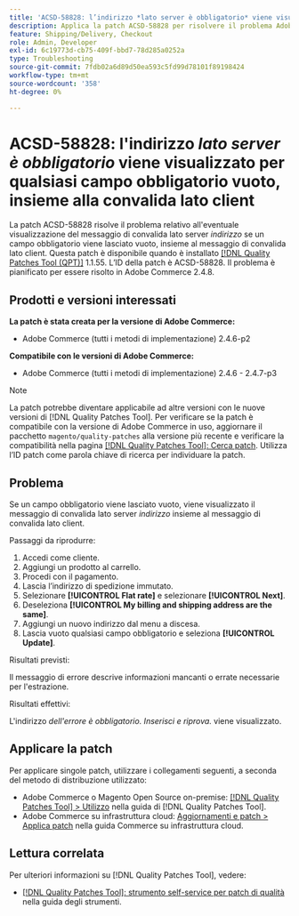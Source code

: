 ```yaml
---
title: 'ACSD-58828: l’indirizzo *lato server è obbligatorio* viene visualizzato per qualsiasi campo obbligatorio vuoto, insieme alla convalida lato client'
description: Applica la patch ACSD-58828 per risolvere il problema Adobe Commerce, se viene lasciato vuoto un campo obbligatorio contenente il messaggio di convalida lato server *address*, insieme al messaggio di convalida lato client.
feature: Shipping/Delivery, Checkout
role: Admin, Developer
exl-id: 6c19773d-cb75-409f-bbd7-78d285a0252a
type: Troubleshooting
source-git-commit: 7fdb02a6d89d50ea593c5fd99d78101f89198424
workflow-type: tm+mt
source-wordcount: '358'
ht-degree: 0%

---
```


# ACSD-58828: l&#39;indirizzo *lato server è obbligatorio* viene visualizzato per qualsiasi campo obbligatorio vuoto, insieme alla convalida lato client

La patch ACSD-58828 risolve il problema relativo all&#39;eventuale visualizzazione del messaggio di convalida lato server *indirizzo* se un campo obbligatorio viene lasciato vuoto, insieme al messaggio di convalida lato client. Questa patch è disponibile quando è installato [[!DNL Quality Patches Tool (QPT)]](/help/tools/quality-patches-tool/quality-patches-tool-to-self-serve-quality-patches.md) 1.1.55. L’ID della patch è ACSD-58828. Il problema è pianificato per essere risolto in Adobe Commerce 2.4.8.

## Prodotti e versioni interessati

**La patch è stata creata per la versione di Adobe Commerce:**
* Adobe Commerce (tutti i metodi di implementazione) 2.4.6-p2

**Compatibile con le versioni di Adobe Commerce:**
* Adobe Commerce (tutti i metodi di implementazione) 2.4.6 - 2.4.7-p3

>[!NOTE]
>
>La patch potrebbe diventare applicabile ad altre versioni con le nuove versioni di [!DNL Quality Patches Tool]. Per verificare se la patch è compatibile con la versione di Adobe Commerce in uso, aggiornare il pacchetto `magento/quality-patches` alla versione più recente e verificare la compatibilità nella pagina [[!DNL Quality Patches Tool]: Cerca patch](https://experienceleague.adobe.com/tools/commerce-quality-patches/index.html?lang=it). Utilizza l’ID patch come parola chiave di ricerca per individuare la patch.

## Problema

Se un campo obbligatorio viene lasciato vuoto, viene visualizzato il messaggio di convalida lato server *indirizzo* insieme al messaggio di convalida lato client.

Passaggi da riprodurre:

1. Accedi come cliente.
1. Aggiungi un prodotto al carrello.
1. Procedi con il pagamento.
1. Lascia l’indirizzo di spedizione immutato.
1. Selezionare **[!UICONTROL Flat rate]** e selezionare **[!UICONTROL Next]**.
1. Deseleziona **[!UICONTROL My billing and shipping address are the same]**.
1. Aggiungi un nuovo indirizzo dal menu a discesa.
1. Lascia vuoto qualsiasi campo obbligatorio e seleziona **[!UICONTROL Update]**.

Risultati previsti:

Il messaggio di errore descrive informazioni mancanti o errate necessarie per l&#39;estrazione.

Risultati effettivi:

L&#39;indirizzo *dell&#39;errore è obbligatorio. Inserisci e riprova.* viene visualizzato.

## Applicare la patch

Per applicare singole patch, utilizzare i collegamenti seguenti, a seconda del metodo di distribuzione utilizzato:

* Adobe Commerce o Magento Open Source on-premise: [[!DNL Quality Patches Tool] > Utilizzo](/help/tools/quality-patches-tool/usage.md) nella guida di [!DNL Quality Patches Tool].
* Adobe Commerce su infrastruttura cloud: [Aggiornamenti e patch > Applica patch](https://experienceleague.adobe.com/docs/commerce-cloud-service/user-guide/develop/upgrade/apply-patches.html?lang=it) nella guida Commerce su infrastruttura cloud.

## Lettura correlata

Per ulteriori informazioni su [!DNL Quality Patches Tool], vedere:

* [[!DNL Quality Patches Tool]: strumento self-service per patch di qualità](/help/tools/quality-patches-tool/quality-patches-tool-to-self-serve-quality-patches.md) nella guida degli strumenti.

